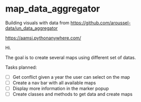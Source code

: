 # map_data_aggregator
Building visuals with data from https://github.com/aroussel-data/un_data_aggregator

https://aamsi.pythonanywhere.com/

Hi.


The goal is to create several maps using different set of datas. 

Tasks planned:
- [ ] Get conflict given a year the user can select on the map
- [ ] Create a nav bar with all available maps
- [ ] Display more information in the marker popup
- [ ] Create classes and methods to get data and create maps
